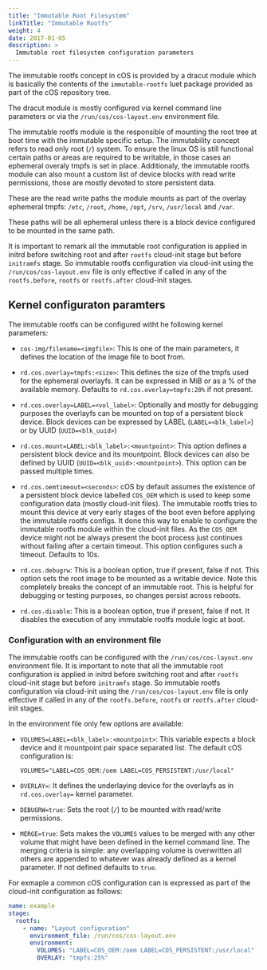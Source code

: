 ```yaml
---
title: "Immutable Root Filesystem"
linkTitle: "Immutable Rootfs"
weight: 4
date: 2017-01-05
description: >
  Immutable root filesystem configuration parameters
---
```


The immutable rootfs concept in cOS is provided by a dracut module which is
basically the contents of the `immutable-rootfs` luet package provided as part
of the cOS repository tree.

The dracut module is mostly configured via kernel command line parameters or
via the `/run/cos/cos-layout.env` environment file.

The immutable rootfs module is the responsible of mounting the root tree at 
boot time with the immutable specific setup. The immutability concept refers
to read only root (`/`) system. To ensure the linux OS is still functional
certain paths or areas are required to be writable, in those cases an
ephemeral overaly tmpfs is set in place. Additionaly, the immutable rootfs
module can also mount a custom list of device blocks with read write
permissions, those are mostly devoted to store persistent data.

These are the read write paths the module mounts as part of the overlay
ephemeral tmpfs: `/etc`, `/root`, `/home`, `/opt`, `/srv`, `/usr/local`
and `/var`.

These paths will be all ephemeral unless there is a block device configured
to be mounted in the same path.

It is important to remark all the immutable root configuration is applied
in initrd before switching root and after `rootfs` cloud-init stage but
before `initramfs` stage. So immutable rootfs configuration via cloud-init
using the `/run/cos/cos-layout.env` file is only effective if called in any
of the `rootfs.before`, `rootfs` or `rootfs.after` cloud-init stages.

## Kernel configuraton paramters

The immutable rootfs can be configured witht he following kernel parameters:

* `cos-img/filename=<imgfile>`: This is one of the main parameters, it defines
  the location of the image file to boot from.

* `rd.cos.overlay=tmpfs:<size>`: This defines the size of the tmpfs used for
  the ephemeral overlayfs. It can be expressed in MiB or as a % of the available
  memory. Defaults to `rd.cos.overlay=tmpfs:20%` if not present.

* `rd.cos.overlay=LABEL=<vol_label>`: Optionally and mostly for debugging
  purposes the overlayfs can be mounted on top of a persistent block device.
  Block devices can be expressed by LABEL (`LABEL=<blk_label>`) or by UUID
  (`UUID=<blk_uuid>`)

* `rd.cos.mount=LABEL:<blk_label>:<mountpoint>`: This option defines a
  persistent block device and its mountpoint. Block devices can also be
  defined by UUID (`UUID=<blk_uuid>:<mountpoint>`). This option can be passed
  multiple times.

* `rd.cos.oemtimeout=<seconds>`: cOS by default assumes the existence of a
  persistent block device labelled `COS_OEM` which is used to keep some
  configuration data (mostly cloud-init files). The immutable rootfs tries
  to mount this device at very early stages of the boot even before applying
  the immutable rootfs configs. It done this way to enable to configure the
  immutable rootfs module within the cloud-init files. As the `COS_OEM` device
  might not be always present the boot process just continues without failing
  after a certain timeout. This option configures such a timeout. Defaults to
  10s.

* `rd.cos.debugrw`: This is a boolean option, true if present, false if not.
  This option sets the root image to be mounted as a writable device. Note this
  completely breaks the concept of an immutable root. This is helpful for
  debugging or testing purposes, so changes persist across reboots.

* `rd.cos.disable`: This is a boolean option, true if present, false if not.
  It disables the execution of any immutable rootfs module logic at boot.

### Configuration with an environment file

The immutable rootfs can be configured with the `/run/cos/cos-layout.env`
environment file. It is important to note that all the immutable root
configuration is applied in initrd before switching root and after
`rootfs` cloud-init stage but before `initramfs` stage. So immutable rootfs
configuration via cloud-init using the `/run/cos/cos-layout.env` file is
only effective if called in any of the `rootfs.before`, `rootfs` or
`rootfs.after` cloud-init stages.


In the environment file only few options are available:


* `VOLUMES=LABEL=<blk_label>:<mountpoint>`: This variable expects a block device
  and it mountpoint pair space separated list. The default cOS configuration is:

  `VOLUMES="LABEL=COS_OEM:/oem LABEL=COS_PERSISTENT:/usr/local"`
  
* `OVERLAY=`: It defines the underlaying device for the overlayfs as in
  `rd.cos.overlay=` kernel parameter.

* `DEBUGRW=true`: Sets the root (`/`) to be mounted with read/write permissions.

* `MERGE=true`: Sets makes the `VOLUMES` values to be merged with any other
  volume that might have been defined in the kernel command line. The merging
  criteria is simple: any overlapping volume is overwritten all others are
  appended to whatever was already defined as a kernel parameter. If not
  defined defaults to `true`.

For exmaple a common cOS configuration can is expressed as part of the
cloud-init configuration as follows:

```yaml
name: example
stage:
  rootfs:
    - name: "Layout configuration"
      environment_file: /run/cos/cos-layout.env
      environment:
        VOLUMES: "LABEL=COS_OEM:/oem LABEL=COS_PERSISTENT:/usr/local"
        OVERLAY: "tmpfs:25%"
```

